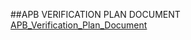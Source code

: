 ##APB VERIFICATION PLAN DOCUMENT  
[APB_Verification_Plan_Document](https://docs.google.com/spreadsheets/d/1uzuATVGw2Jw1APFkvGU76YcSE6YC8ihO3upsO1iUk7U/edit?gid=0#gid=0)
